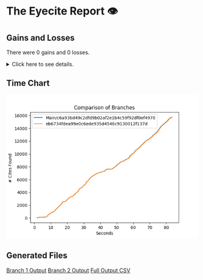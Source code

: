 # The Eyecite Report :eye:



Gains and Losses
---------
There were 0 gains and 0 losses.

<details>
<summary>Click here to see details.</summary>

|     id     |  Gain  |  Loss  |
| ---------- | ------ | ------ |


</details>



Time Chart
---------

![image](https://raw.githubusercontent.com/freelawproject/eyecite/artifacts/274/results/chart.png)


Generated Files
---------

[Branch 1 Output](https://raw.githubusercontent.com/freelawproject/eyecite/artifacts/274/results/c6a93bd49c2dfd9b02af2e1b4c59f92df0ef4970.json)
[Branch 2 Output](https://raw.githubusercontent.com/freelawproject/eyecite/artifacts/274/results/eb6734fdea99e0c6ede935d4546c9130012f137d.json)
[Full Output CSV ](https://raw.githubusercontent.com/freelawproject/eyecite/artifacts/274/results/output.csv)

